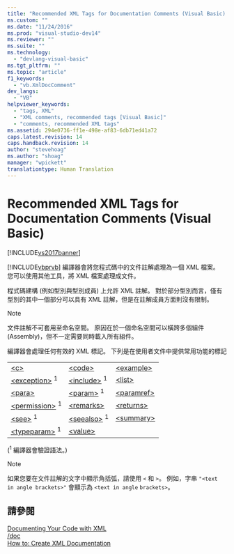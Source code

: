 ```yaml
---
title: "Recommended XML Tags for Documentation Comments (Visual Basic) | Microsoft Docs"
ms.custom: ""
ms.date: "11/24/2016"
ms.prod: "visual-studio-dev14"
ms.reviewer: ""
ms.suite: ""
ms.technology: 
  - "devlang-visual-basic"
ms.tgt_pltfrm: ""
ms.topic: "article"
f1_keywords: 
  - "vb.XmlDocComment"
dev_langs: 
  - "VB"
helpviewer_keywords: 
  - "tags, XML"
  - "XML comments, recommended tags [Visual Basic]"
  - "comments, recommended XML tags"
ms.assetid: 294e0736-ff1e-498e-af83-6db71ed41a72
caps.latest.revision: 14
caps.handback.revision: 14
author: "stevehoag"
ms.author: "shoag"
manager: "wpickett"
translationtype: Human Translation
---
```

# Recommended XML Tags for Documentation Comments (Visual Basic)
[!INCLUDE[vs2017banner](../../../csharp/includes/vs2017banner.md)]

[!INCLUDE[vbprvb](../../../csharp/programming-guide/concepts/linq/includes/vbprvb_md.md)] 編譯器會將您程式碼中的文件註解處理為一個 XML 檔案。  您可以使用其他工具，將 XML 檔案處理成文件。  
  
 程式碼建構 \(例如型別與型別成員\) 上允許 XML 註解。  對於部分型別而言，僅有型別的其中一個部分可以具有 XML 註解，但是在註解成員方面則沒有限制。  
  
> [!NOTE]
>  文件註解不可套用至命名空間。  原因在於一個命名空間可以橫跨多個組件 \(Assembly\)，但不一定需要同時載入所有組件。  
  
 編譯器會處理任何有效的 XML 標記。  下列是在使用者文件中提供常用功能的標記  
  
||||  
|-|-|-|  
|[\<c\>](../../../visual-basic/language-reference/xmldoc/c.md)|[\<code\>](../../../visual-basic/language-reference/xmldoc/code.md)|[\<example\>](../../../visual-basic/language-reference/xmldoc/example.md)|  
|[\<exception\>](../../../visual-basic/language-reference/xmldoc/exception.md) <sup>1</sup>|[\<include\>](../../../visual-basic/language-reference/xmldoc/include.md) <sup>1</sup>|[\<list\>](../../../visual-basic/language-reference/xmldoc/list.md)|  
|[\<para\>](../../../visual-basic/language-reference/xmldoc/para.md)|[\<param\>](../../../visual-basic/language-reference/xmldoc/param.md) <sup>1</sup>|[\<paramref\>](../../../visual-basic/language-reference/xmldoc/paramref.md)|  
|[\<permission\>](../../../visual-basic/language-reference/xmldoc/permission.md) <sup>1</sup>|[\<remarks\>](../../../visual-basic/language-reference/xmldoc/remarks.md)|[\<returns\>](../../../visual-basic/language-reference/xmldoc/returns.md)|  
|[\<see\>](../../../visual-basic/language-reference/xmldoc/see.md) <sup>1</sup>|[\<seealso\>](../../../visual-basic/language-reference/xmldoc/seealso.md) <sup>1</sup>|[\<summary\>](../../../visual-basic/language-reference/xmldoc/summary.md)|  
|[\<typeparam\>](../../../visual-basic/language-reference/xmldoc/typeparam.md) <sup>1</sup>|[\<value\>](../../../visual-basic/language-reference/xmldoc/value.md)||  
  
 \(<sup>1</sup> 編譯器會驗證語法。\)  
  
> [!NOTE]
>  如果您要在文件註解的文字中顯示角括弧，請使用 `<` 和 `>`。  例如，字串 `"<text in angle brackets>"` 會顯示為 `<text in angle` `brackets>`。  
  
## 請參閱  
 [Documenting Your Code with XML](../../../visual-basic/programming-guide/program-structure/documenting-your-code-with-xml.md)   
 [\/doc](../../../visual-basic/reference/command-line-compiler/doc.md)   
 [How to: Create XML Documentation](../../../visual-basic/programming-guide/program-structure/how-to-create-xml-documentation.md)